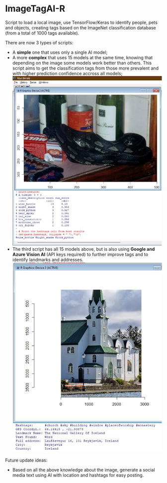 # ImageTagAI-R
Script to load a local image, use TensorFlow/Keras to identify people, pets and objects, creating tags based on the ImageNet classification database (from a total of 1000 tags available).

There are now 3 types of scripts:
- A **simple** one that uses only a single AI model;
- A more **complex** that uses 15 models at the same time, knowing that depending on the image some models work better than others. This script aims to get the classification tags from those more prevalent and with higher prediction confidence accross all models;
![Example of complex script](./img/Example.jpg)
- The third script has all 15 models above, but is also using **Google and Azure Vision AI** (API keys required) to further improve tags and to identify landmarks and addresses.
![Example of complex script with Vision APIs for Location](./img/Location_Example.jpg)

Future update ideas:
- Based on all the above knowledge about the image, generate a social media text using AI with location and hashtags for easy posting.
